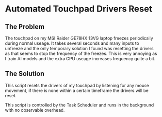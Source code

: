 # Automated Touchpad Drivers Reset

## The Problem
The touchpad on my MSI Raider GE78HX 13VG laptop freezes periodically during normal useage. It takes several seconds and many inputs to unfreeze
and the only temporary solution I found was resetting the drivers as that seems to stop the frequency of the freezes. This is very annoying as I 
train AI models and the extra CPU useage increases frequency quite a bit.

## The Solution
This script resets the drivers of my touchpad by listening for any mouse movement, if there is none within a certain timeframe the drivers will be reset.

This script is controlled by the Task Scheduler and runs in the background with no observable overhead.
